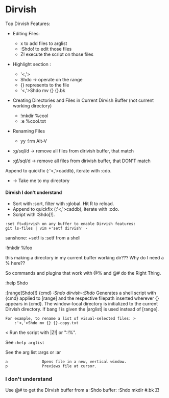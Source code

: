 # Dirvish

Top Dirvish Features:

- Editing Files:
  - x to add files to arglist
  - :Shdo! to edit those files
  - Z! execute the script on those files

- Highlight section :
  - '<,'>
  - Shdo -> operate on the range
  - {} represents to the file
  - '<,'>Shdo mv {} {}.bk

- Creating Directories and Files in Current Dirvish Buffer (not current working directory)
  - !mkdir %cool
  - :e %cool.txt

- Renaming Files
  - yy
    :!rm Alt-V

- :g/sql/d -> remove all files from dirivish buffer, that match
- :g!/sql/d -> remove all files from dirivish buffer, that DON'T match

Append to quickfix (:'<,'>caddb), iterate with :cdo.

- -> Take me to my directory

#### Dirvish I don't understand

- Sort with :sort, filter with :global. Hit R to reload.
- Append to quickfix (:'<,'>caddb), iterate with :cdo.
- Script with :Shdo[!].

```
:set ft=dirvish on any buffer to enable Dirvish features:
git ls-files | vim +'setf dirvish' -
```
sanshone: +setf is :setf from a shell

:!mkdir %foo

this making a directory in my current buffer working dir???
Why do I need a % here??

So commands and plugins that work with @% and @# do the Right Thing.

:help Shdo

:[range]Shdo[!] {cmd}                               *:Shdo* *dirvish-:Shdo*
    Generates a shell script with {cmd} applied to [range] and the respective
    filepath inserted wherever {} appears in {cmd}. The window-local directory
    is initialized to the current Dirvish directory. If bang ! is given the
    |arglist| is used instead of [range].

    For example, to rename a list of visual-selected files: >
        :'<,'>Shdo mv {} {}-copy.txt

<    Run the script with |Z!| or ":!%".


See `:help arglist`

See the arg list
:args
or :ar

```
a               Opens file in a new, vertical window.
p               Previews file at cursor.
```

### I don't understand

Use @# to get the Dirvish buffer from a :Shdo buffer:
:Shdo
mkdir <C-R>#.bk
Z!

